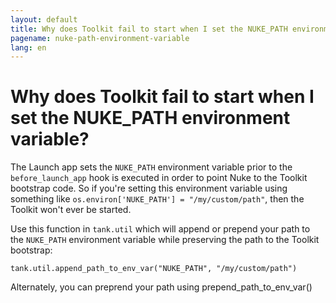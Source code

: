```yaml
---
layout: default
title: Why does Toolkit fail to start when I set the NUKE_PATH environment variable?
pagename: nuke-path-environment-variable
lang: en
---
```


# Why does Toolkit fail to start when I set the NUKE_PATH environment variable?

The Launch app sets the `NUKE_PATH` environment variable prior to the `before_launch_app` hook is executed in order to point Nuke to the Toolkit bootstrap code. So if you're setting this environment variable using something like `os.environ['NUKE_PATH'] = "/my/custom/path"`, then the Toolkit won't ever be started.

Use this function in `tank.util` which will append or prepend your path to the `NUKE_PATH` environment variable while preserving the path to the Toolkit bootstrap:

```
tank.util.append_path_to_env_var("NUKE_PATH", "/my/custom/path")
```

Alternately, you can preprend your path using prepend_path_to_env_var()